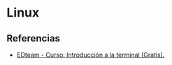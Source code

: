 # Linux

## Referencias

* [EDteam - Curso: Introducción a la terminal (Gratis).](https://ed.team/cursos/terminal-linux)
